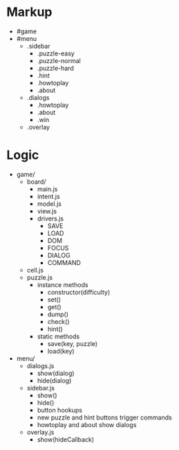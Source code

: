 # Markup
- #game
- #menu
  - .sidebar
    - .puzzle-easy
    - .puzzle-normal
    - .puzzle-hard
    - .hint
    - .howtoplay
    - .about
  - .dialogs
    - .howtoplay
    - .about
    - .win
  - .overlay

# Logic
- game/
  - board/
    - main.js
    - intent.js
    - model.js
    - view.js
    - drivers.js
      - SAVE
      - LOAD
      - DOM
      - FOCUS
      - DIALOG
      - COMMAND
  - cell.js
  - puzzle.js
      - instance methods
        - constructor(difficulty)
        - set()
        - get()
        - dump()
        - check()
        - hint()
      - static methods
        - save(key, puzzle)
        - load(key)
- menu/
  - dialogs.js
    - show(dialog)
    - hide(dialog)
  - sidebar.js
    - show()
    - hide()
    - button hookups
    - new puzzle and hint buttons trigger commands
    - howtoplay and about show dialogs
  - overlay.js
    - show(hideCallback)

